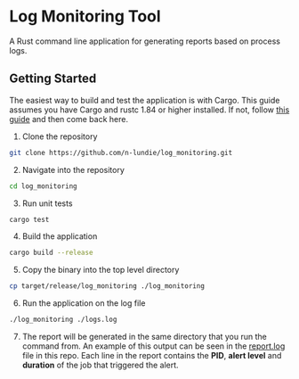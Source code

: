 # Log Monitoring Tool 
A Rust command line application for generating reports based on process logs.

## Getting Started 
The easiest way to build and test the application is with Cargo. This guide assumes you have Cargo and rustc 1.84 or higher installed. If not, follow [this guide](https://www.rust-lang.org/tools/install) and then come back here.
1. Clone the repository
```bash
git clone https://github.com/n-lundie/log_monitoring.git 
```
2. Navigate into the repository
```bash
cd log_monitoring 
```
3. Run unit tests 
```bash
cargo test 
```
4. Build the application
```bash
cargo build --release 
```
5. Copy the binary into the top level directory
```bash
cp target/release/log_monitoring ./log_monitoring
```
6. Run the application on the log file 
```bash
./log_monitoring ./logs.log
```
7. The report will be generated in the same directory that you run the command from. An example of this output can be seen in the [report.log](https://github.com/n-lundie/log_monitoring/blob/main/report.log) file in this repo. Each line in the report contains the **PID**, **alert level** and **duration** of the job that triggered the alert.